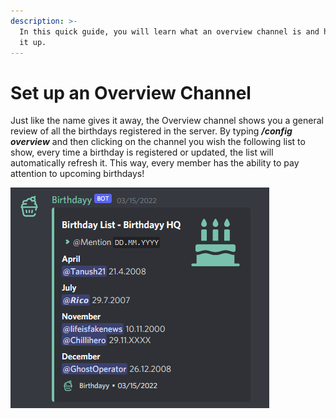 ```yaml
---
description: >-
  In this quick guide, you will learn what an overview channel is and how to set
  it up.
---
```


# Set up an Overview Channel

Just like the name gives it away, the Overview channel shows you a general review of all the birthdays registered in the server. By typing _**/config overview**_ and then clicking on the channel you wish the following list to show, every time a birthday is registered or updated, the list will automatically refresh it. This way, every member has the ability to pay attention to upcoming birthdays!

![Automatic updated list of all birthdays in a server](../.gitbook/assets/BirthdayOverview.png)
